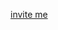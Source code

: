 [invite me](https://discord.com/oauth2/authorize?client_id=1403397589381939401&permissions=109584&integration_type=0&scope=bot)
[](/icon.png)
